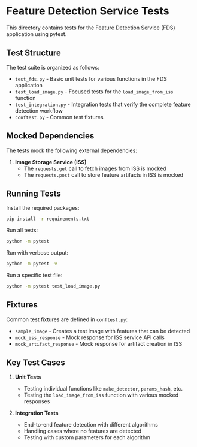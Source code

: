# Feature Detection Service Tests

This directory contains tests for the Feature Detection Service (FDS) application using pytest.

## Test Structure

The test suite is organized as follows:

- `test_fds.py` - Basic unit tests for various functions in the FDS application
- `test_load_image.py` - Focused tests for the `load_image_from_iss` function
- `test_integration.py` - Integration tests that verify the complete feature detection workflow
- `conftest.py` - Common test fixtures

## Mocked Dependencies

The tests mock the following external dependencies:

1. **Image Storage Service (ISS)**
   - The `requests.get` call to fetch images from ISS is mocked
   - The `requests.post` call to store feature artifacts in ISS is mocked

## Running Tests

Install the required packages:

```bash
pip install -r requirements.txt
```

Run all tests:

```bash
python -m pytest
```

Run with verbose output:

```bash
python -m pytest -v
```

Run a specific test file:

```bash
python -m pytest test_load_image.py
```

## Fixtures

Common test fixtures are defined in `conftest.py`:

- `sample_image` - Creates a test image with features that can be detected
- `mock_iss_response` - Mock response for ISS service API calls
- `mock_artifact_response` - Mock response for artifact creation in ISS

## Key Test Cases

1. **Unit Tests**
   - Testing individual functions like `make_detector`, `params_hash`, etc.
   - Testing the `load_image_from_iss` function with various mocked responses

2. **Integration Tests**
   - End-to-end feature detection with different algorithms
   - Handling cases where no features are detected
   - Testing with custom parameters for each algorithm
